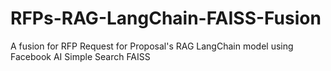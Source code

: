 # RFPs-RAG-LangChain-FAISS-Fusion
A fusion for RFP Request for Proposal's RAG LangChain model using Facebook AI Simple Search FAISS

